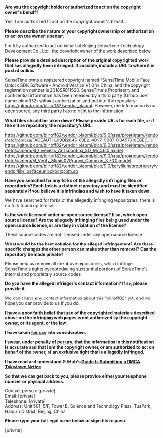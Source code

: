 **Are you the copyright holder or authorized to act on the copyright owner's behalf?**

Yes, I am authorized to act on the copyright owner's behalf.

**Please describe the nature of your copyright ownership or authorization to act on the owner's behalf.**

I'm fully authorized to act on behalf of Beijing SenseTime Technology Development Co., Ltd., the copyright owner of the work described below.

**Please provide a detailed description of the original copyrighted work that has allegedly been infringed. If possible, include a URL to where it is posted online.**

SenseTime owns a registered copyright named “SenseTime Mobile Face Unlock SDK Software - Android Version V1.0”in China, and the copyright registration number is 2018SR011520. SenseTime's Proprietary and confidential information has been released by a third party (Github user name: blinoff82) without authorization and put into the repository: https://github.com/blinoff82/vendor_xiaomi. However, the information is not open source, any third party has no right to the information.

**What files should be taken down? Please provide URLs for each file, or if the entire repository, the repository’s URL.**

https://github.com/blinoff82/vendor_xiaomi/blob/9.0/ursa/proprietary/vendor/etc/camera/FACEAUTH_09B12845-60E2-4D97-9987-C3457610E8EC.lic
https://github.com/blinoff82/vendor_xiaomi/blob/9.0/ursa/proprietary/vendor/etc/camera/M_Liveness_Antispoofing_3D_Mi_4.6.0.model
https://github.com/blinoff82/vendor_xiaomi/blob/9.0/ursa/proprietary/vendor/etc/camera/M_Verify_MimicG2Pruned_Common_3.70.0.model
https://github.com/blinoff82/vendor_xiaomi/blob/9.0/beryllium/proprietary/vendor/lib/libstfaceunlockoclqcom.so

**Have you searched for any forks of the allegedly infringing files or repositories? Each fork is a distinct repository and must be identified separately if you believe it is infringing and wish to have it taken down.**

We have searched for forks of the allegedly infringing repositories, there is no fork found up to now.

**Is the work licensed under an open source license? If so, which open source license? Are the allegedly infringing files being used under the open source license, or are they in violation of the license?**

These source codes are not licensed under any open source license.

**What would be the best solution for the alleged infringement? Are there specific changes the other person can make other than removal? Can the repository be made private?**

Please help us remove all the above repositories, which infringe SenseTime's rights by reproducing substantial portions of SenseTime's internal and proprietary source codes.

**Do you have the alleged infringer’s contact information? If so, please provide it.**

We don't have any contact information about this “blinoff82” yet, and we hope you can provide to us if you do.

**I have a good faith belief that use of the copyrighted materials described above on the infringing web pages is not authorized by the copyright owner, or its agent, or the law.**

**I have taken <a href="https://www.lumendatabase.org/topics/22">fair use</a> into consideration.**

**I swear, under penalty of perjury, that the information in this notification is accurate and that I am the copyright owner, or am authorized to act on behalf of the owner, of an exclusive right that is allegedly infringed.**

**I have read and understand GitHub's <a href="https://help.github.com/articles/guide-to-submitting-a-dmca-takedown-notice/">Guide to Submitting a DMCA Takedown Notice</a>.**

**So that we can get back to you, please provide either your telephone number or physical address.**

Contact person: [private]  
Email: [private]  
Telephone: [private]  
Address: Unit 501, 5/F, Tower B, Science and Technology Plaza, TusPark, Haidian District, Beijing, China

**Please type your full legal name below to sign this request.**

[private]  
